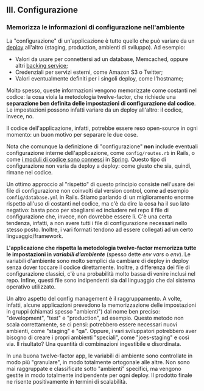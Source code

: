 ## III. Configurazione
### Memorizza le informazioni di configurazione nell'ambiente

La "configurazione" di un'applicazione è tutto quello che può variare da un [deploy](./codebase) all'altro (staging, production, ambienti di sviluppo). Ad esempio:

* Valori da usare per connettersi ad un database, Memcached, oppure altri [backing service](./backing-services);
* Credenziali per servizi esterni, come Amazon S3 o Twitter;
* Valori eventualmente definiti per i singoli deploy, come l'hostname;

Molto spesso, queste informazioni vengono memorizzate come costanti nel codice: la cosa viola la metodologia twelve-factor, che richiede una **separazione ben definita delle impostazioni di configurazione dal codice**. Le impostazioni possono infatti variare da un deploy all'altro: il codice, invece, no.

Il codice dell'applicazione, infatti, potrebbe essere reso open-source in ogni momento: un buon motivo per separare le due cose.

Nota che comunque la definizione di "configurazione" **non** include eventuali configurazione interne dell'applicazione, come `config/routes.rb` in Rails, o come [i moduli di codice sono connessi](http://static.springsource.org/spring/docs/2.5.x/reference/beans.html) in [Spring](http://www.springsource.org/). Questo tipo di configurazione non varia da deploy a deploy: come giusto che sia, quindi, rimane nel codice.

Un ottimo approccio al "rispetto" di questo principio consiste nell'usare dei file di configurazione non coinvolti dal version control, come ad esempio `config/database.yml` in Rails. Stiamo parlando di un miglioramento enorme rispetto all'uso di costanti nel codice, ma c'è da dire la cosa ha il suo lato negativo: basta poco per sbagliarsi ed includere nel repo il file di configurazione che, invece, non dovrebbe essere lì. C'è una certa tendenza, infatti, a non avere tutti i file di configurazione necessari nello stesso posto. Inoltre, i vari formati tendono ad essere collegati ad un certo linguaggio/framework.

**L'applicazione che rispetta la metodologia twelve-factor memorizza tutte le impostazioni in *variabili d'ambiente*** (spesso dette *env vars* o *env*). Le variabili d'ambiente sono molto semplici da cambiare di deploy in deploy senza dover toccare il codice direttamente. Inoltre, a differenza dei file di configurazione classici, c'è una probabilità molto bassa di venire inclusi nel repo. Infine, questi file sono indipendenti sia dal linguaggio che dal sistema operativo utilizzato.

Un altro aspetto del config management è il raggruppamento. A volte, infatti, alcune applicazioni prevedono la memorizzazione delle impostazioni in gruppi (chiamati spesso "ambienti") dal nome ben preciso: "development", "test" e "production", ad esempio. Questo metodo non scala correttamente, se ci pensi: potrebbero essere necessari nuovi ambienti, come "staging" e "qa". Oppure, i vari sviluppatori potrebbero aver bisogno di creare i propri ambienti "speciali", come "joes-staging" e così via. Il risultato? Una quantità di combinazioni ingestibile e disordinata.

In una buona twelve-factor app, le variabili di ambiente sono controllate in modo più "granulare", in modo totalmente ortogonale alle altre. Non sono mai raggruppate e classificate sotto "ambienti" specifici, ma vengono gestite in modo totalmente indipendente per ogni deploy. Il prodotto finale ne risente positivamente in termini di scalabilità.